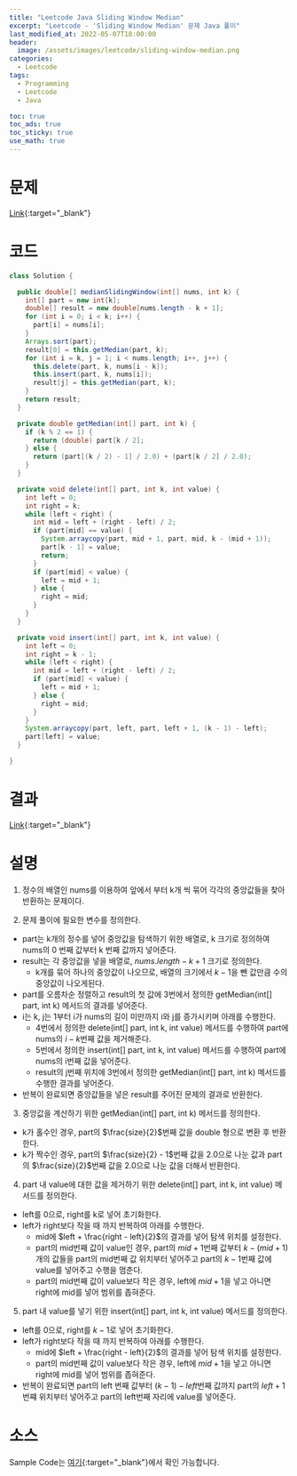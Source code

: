 ```yaml
---
title: "Leetcode Java Sliding Window Median"
excerpt: "Leetcode - 'Sliding Window Median' 문제 Java 풀이"
last_modified_at: 2022-05-07T18:00:00
header:
  image: /assets/images/leetcode/sliding-window-median.png
categories:
  - Leetcode
tags:
  - Programming
  - Leetcode
  - Java

toc: true
toc_ads: true
toc_sticky: true
use_math: true
---
```

# 문제
[Link](https://leetcode.com/problems/sliding-window-median/){:target="_blank"}

# 코드
```java
class Solution {

  public double[] medianSlidingWindow(int[] nums, int k) {
    int[] part = new int[k];
    double[] result = new double[nums.length - k + 1];
    for (int i = 0; i < k; i++) {
      part[i] = nums[i];
    }
    Arrays.sort(part);
    result[0] = this.getMedian(part, k);
    for (int i = k, j = 1; i < nums.length; i++, j++) {
      this.delete(part, k, nums[i - k]);
      this.insert(part, k, nums[i]);
      result[j] = this.getMedian(part, k);
    }
    return result;
  }

  private double getMedian(int[] part, int k) {
    if (k % 2 == 1) {
      return (double) part[k / 2];
    } else {
      return (part[(k / 2) - 1] / 2.0) + (part[k / 2] / 2.0);
    }
  }

  private void delete(int[] part, int k, int value) {
    int left = 0;
    int right = k;
    while (left < right) {
      int mid = left + (right - left) / 2;
      if (part[mid] == value) {
        System.arraycopy(part, mid + 1, part, mid, k - (mid + 1));
        part[k - 1] = value;
        return;
      }
      if (part[mid] < value) {
        left = mid + 1;
      } else {
        right = mid;
      }
    }
  }

  private void insert(int[] part, int k, int value) {
    int left = 0;
    int right = k - 1;
    while (left < right) {
      int mid = left + (right - left) / 2;
      if (part[mid] < value) {
        left = mid + 1;
      } else {
        right = mid;
      }
    }
    System.arraycopy(part, left, part, left + 1, (k - 1) - left);
    part[left] = value;
  }

}
```

# 결과
[Link](https://leetcode.com/submissions/detail/694801030/){:target="_blank"}

# 설명
1. 정수의 배열인 nums를 이용하여 앞에서 부터 k개 씩 묶어 각각의 중앙값들을 찾아 반환하는 문제이다.

2. 문제 풀이에 필요한 변수를 정의한다.
- part는 k개의 정수를 넣어 중앙값을 탐색하기 위한 배열로, k 크기로 정의하여 nums의 0 번째 값부터 k 번째 값까지 넣어준다.
- result는 각 중앙값을 넣을 배열로, $nums.length - k + 1$ 크기로 정의한다.
  - k개를 묶어 하나의 중앙값이 나오므로, 배열의 크기에서 $k - 1$을 뺀 값만큼 수의 중앙값이 나오게된다.
- part를 오름차순 정렬하고 result의 첫 값에 3번에서 정의한 getMedian(int[] part, int k) 메서드의 결과를 넣어준다.
- i는 k, j는 1부터 i가 nums의 길이 미만까지 i와 j를 증가시키며 아래를 수행한다.
  - 4번에서 정의한 delete(int[] part, int k, int value) 메서드를 수행하여 part에 nums의 $i - k$번째 값을 제거해준다.
  - 5번에서 정의한 insert(int[] part, int k, int value) 메서드를 수행하여 part에 nums의 i번째 값을 넣어준다.
  - result의 j번째 위치에 3번에서 정의한 getMedian(int[] part, int k) 메서드를 수행한 결과를 넣어준다.
- 반복이 완료되면 중앙값들을 넣은 result를 주어진 문제의 결과로 반환한다.

3. 중앙값을 계산하기 위한 getMedian(int[] part, int k) 메서드를 정의한다.
- k가 홀수인 경우, part의 $\frac{size}{2}$번째 값을 double 형으로 변환 후 반환한다.
- k가 짝수인 경우, part의 $\frac{size}{2} - 1$번째 값을 2.0으로 나눈 값과 part의 $\frac{size}{2}$번째 값을 2.0으로 나눈 값을 더해서 반환한다.

4. part 내 value에 대한 값을 제거하기 위한 delete(int[] part, int k, int value) 메서드를 정의한다.
- left를 0으로, right를 k로 넣어 초기화한다.
- left가 right보다 작을 때 까지 반복하여 아래를 수행한다.
  - mid에 $left + \frac{right - left}{2}$의 결과를 넣어 탐색 위치를 설정한다.
  - part의 mid번째 값이 value인 경우, part의 $mid + 1$번째 값부터 $k - (mid + 1)$개의 값들을 part의 mid번째 값 위치부터 넣어주고 part의 $k - 1$번째 값에 value를 넣어주고 수행을 멈춘다.
  - part의 mid번째 값이 value보다 작은 경우, left에 $mid + 1$을 넣고 아니면 right에 mid를 넣어 범위를 좁혀준다.

5. part 내 value를 넣기 위한 insert(int[] part, int k, int value) 메서드를 정의한다.
- left를 0으로, right를 $k - 1$로 넣어 초기화한다.
- left가 right보다 작을 때 까지 반복하여 아래를 수행한다.
  - mid에 $left + \frac{right - left}{2}$의 결과를 넣어 탐색 위치를 설정한다.
  - part의 mid번째 값이 value보다 작은 경우, left에 $mid + 1$을 넣고 아니면 right에 mid를 넣어 범위를 좁혀준다.
- 반복이 완료되면 part의 left 번째 값부터 $(k - 1) - left$번째 값까지 part의 $left + 1$번쨰 위치부터 넣어주고 part의 left번째 자리에 value를 넣어준다.

# 소스
Sample Code는 [여기](https://github.com/GracefulSoul/leetcode/blob/master/src/main/java/gracefulsoul/problems/SlidingWindowMedian.java){:target="_blank"}에서 확인 가능합니다.